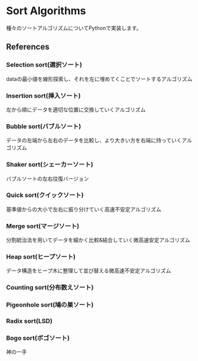 # Sort Algorithms
種々のソートアルゴリズムについてPythonで実装します。

## References
### Selection sort(選択ソート)
dataの最小値を線形探索し、それを左に埋めてくことでソートするアルゴリズム

### Insertion sort(挿入ソート)
左から順にデータを適切な位置に交換していくアルゴリズム

### Bubble sort(バブルソート)
データの左端から左右のデータを比較し、より大きい方を右端に持っていくアルゴリズム

### Shaker sort(シェーカーソート)
バブルソートの左右往復バージョン

### Quick sort(クイックソート)
基準値からの大小で左右に振り分けていく高速不安定アルゴリズム

### Merge sort(マージソート)
分割統治法を用いてデータを細かく比較&結合していく微高速安定アルゴリズム

### Heap sort(ヒープソート)
データ構造をヒープ木に整理して並び替える微高速不安定アルゴリズム

### Counting sort(分布数えソート)
### Pigeonhole sort(鳩の巣ソート)
### Radix sort(LSD)
### Bogo sort(ボゴソート)
神の一手
